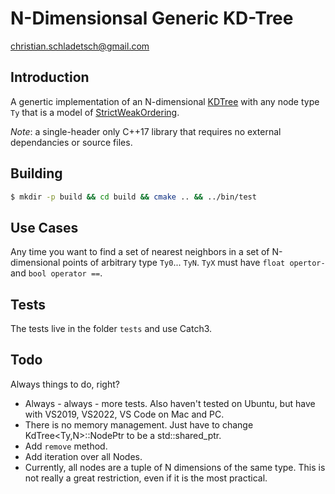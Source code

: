 # N-Dimensionsal Generic KD-Tree

christian.schladetsch@gmail.com

## Introduction

A genertic implementation of an N-dimensional [KDTree](https://en.wikipedia.org/wiki/K-d_tree) with any node type `Ty` that is a model of [StrictWeakOrdering](https://en.cppreference.com/w/cpp/concepts/strict_weak_order).

*Note*: a single-header only C++17 library that requires no external dependancies or source files.

## Building

```bash
$ mkdir -p build && cd build && cmake .. && ../bin/test
```

## Use Cases

Any time you want to find a set of nearest neighbors in a set of N-dimensional points of arbitrary type `Ty0`... `TyN`. `TyX` must have `float opertor-` and `bool operator ==`. 

## Tests

The tests live in the folder `tests` and use Catch3.

## Todo

Always things to do, right?

* Always - always - more tests. Also haven't tested on Ubuntu, but have with VS2019, VS2022, VS Code on Mac and PC.
* There is no memory management. Just have to change KdTree<Ty,N>::NodePtr to be a std::shared_ptr<Node>.
* Add `remove` method.
* Add iteration over all Nodes.
* Currently, all nodes are a tuple of N dimensions of the same type. This is not really a great restriction, even if it is the most practical.
